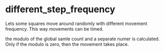 different_step_frequency
===============

Lets some squares move around randomly with different movement frequency.
This way movements can be timed.

the modulo of the global samle count and a separate numer is calculated.
Only if the modulo is zero, then the movement takes place.